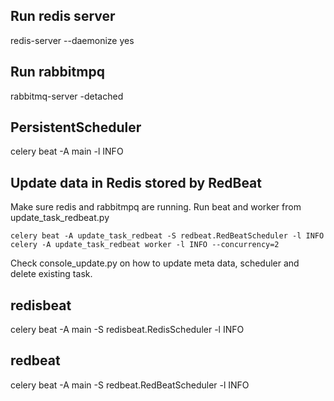 ## Run redis server
redis-server --daemonize yes

## Run rabbitmpq
rabbitmq-server -detached

## PersistentScheduler
celery beat -A main -l INFO

## Update data in Redis stored by RedBeat
Make sure redis and rabbitmpq are running.
Run beat and worker from update_task_redbeat.py

```
celery beat -A update_task_redbeat -S redbeat.RedBeatScheduler -l INFO
celery -A update_task_redbeat worker -l INFO --concurrency=2
```

Check console_update.py on how to update meta data, scheduler and delete existing task.

## redisbeat
celery beat -A main -S redisbeat.RedisScheduler -l INFO

## redbeat
celery beat -A main -S redbeat.RedBeatScheduler -l INFO
